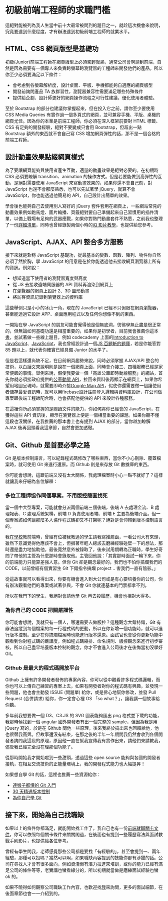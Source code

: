 # 初級前端工程師的求職門檻

這絕對能被列為我人生當中前十大最常被問到的題目之一，就趁這次機會來說明，究竟要達到什麼程度，才有辦法達到初級前端工程師的就業水平。

## HTML、CSS 網頁版型是基礎功

初級\(Junior\)前端工程師在網頁版型上必須駕輕就熟，通常公司會聘請到前端，自然是因為需要有一個專人來負責跨螢幕跨瀏覽器的工程師來開發他們的產品。所以你至少必須要滿足以下條件：

* 會考慮到各螢幕解析度，設計桌面、平版、手機都能夠自適應的網頁版型
* 開發前詢問產品 TA 族群習性，瀏覽器兼容性需要滿足哪些特殊條件
* 提供給企劃、設計師更好的網頁操作流程之可行性建議，優化使用者體驗。

至於 Bootstrap 的部分也建議你掌握起來，但在投入它之前，請你至少要使用 CSS Media Queries 有實作過一個多頁式的網頁，並可兼容手機、平版、桌機的網頁尤佳。因為你的本業是前端工程師，你必須在深入框架前要對 HTML 標籤、CSS 有足夠的開發經驗，絕對不要變成只會用 Bootstrap，但超出一點 Bootstrap 額外的東西就不會自己寫 CSS 增加網頁彈性的話，那不是一個合格的前端工程師。

## 設計動畫效果點綴網頁樣式

為了要讓網頁能夠與使用者產生互動，適量的動畫效果是絕對必要的。在初期時 CSS 必須要瞭解 transition、animation 的操作方式。但是若要能做到高彈性的互動，是絕對需要使用 JavaScript 來寫動畫效果的，如果你還不會自己刻，對 JavaScript 也還不會那麼熟悉，也可以先試著學 jQuery，就算不會 JavaScript，你也能透過他簡易的 API，自己設計出簡單的效果。

學會後也能夠自己去使用別人寫好的 jQuery 套件套用在網頁上，一些網站常見的動畫效果例如跑馬燈、圖片輪播、頁籤絕對要自己準備起來自己習慣用的插件清單，以備上戰場有足夠的武器應戰，如果你對熱門動畫套件不熟悉，之前我也整理了一份[詳細清單](https://www.facebook.com/hexschool/photos/a.610345345781449.1073741828.608977889251528/671392703010046/?type=3&theater)，同時也曾經錄製兩個小時的[jQ 影片教學](https://www.youtube.com/watch?v=GVWOIP-HX70)，也提供給您參考。

## JavaScript、AJAX、API 整合多方服務

接下來就是紮穩 JavaScript 基礎功，從最基本的變數、函數、陣列、物件你自然必須了然於胸，學 JavaScript 的用意是在於你能透過他去接收網頁瀏覽器上所有的資訊。例如說：

* 想知道當下使用者的瀏覽器寬度與高度
* 從 JS 去接收遠端伺服器的 API 資料再渲染到網頁上
* 在瀏覽器的網頁上設計 2、3D 圖形動畫
* 將訪客資訊記錄到瀏覽器上的資料庫

這些舉例只是小小的冰山一角，現在的 JavaScript 已經不只侷限在網頁瀏覽器，甚至能透過它設計 APP、桌面應用程式以及任何你想像不到的東西。

一開始在學 JavaScript 的朋友可能會覺得他是個無底洞，彷彿學無止盡是很正常的，但無論如何基礎功還是相當重要的，如果你是初學者，目前我會推薦你這本[書](https://www.tenlong.com.tw/products/9789863478164)，並試著做一些線上題目，例如 codecademy 上面的[Introduction to JavaScript](https://www.codecademy.com/learn/learn-javascript)、[JavaScript](https://www.codecademy.com/learn/javascript)，我也曾經設計過一個[JS 百題斬的題庫](https://docs.google.com/forms/d/e/1FAIpQLSeBrQ9NspE3_6MCk2Fi0rMfu3baVcnNrPIEhvKz5ZsB3pwnNw/viewform?c=0&w=1)，若是你能答對 85 題以上，就代表你確實已經具備 Junior 的水平了。

但是若這樣還尚缺不足，在目前網頁趨勢來說，同時必須掌握 AJAX/API 整合的技術，以白話文來說明則是說在一個網頁上面，同時會介接三、四種服務已經是家常便飯的事情。舉例來說，假使我要做一個「高雄公車即時動線服務」的網站，首先你就必須接政府提供的[公車動態 API](http://ptx.transportdata.tw/MOTC)，拉回來資料後再顯示在網頁上，如果你希望用地圖呈現時，就需要即時介接[Google Map API](https://developers.google.com/maps/documentation/javascript/?hl=zh-tw)，假使你還需要做一個讓使用者儲存最愛資訊時，就可以用[firebase](https://firebase.google.com/)設計註冊登入邏輯與資料庫設計，在公司做專案跟後端工程師配合時，也會搭配他提供的 API 來設計各種服務。

在這裡你所必須掌握的是閱讀文件的能力，你如何將你已經會的 JavaScript，在獲得這些 API 資訊後，顯示在瀏覽器上便是一個相當重要的課題。如果你聽不懂這段也沒關係，在我推薦的那本書上也有提到 AJAX 的部分，當你越加瞭解 AJAX 後再回頭看我這章節，自然會更加透徹。

## Git、Github 是首要必學之路

Git 是版本控制語言，可以紀錄程式碼修改了哪些東西，當你不小心刪除、覆蓋檔案時，就可使用 Git 來進行還原。而 Github 則是來存放 Git 數據庫的東西。

你可能會想說，這跟前端又沒有太大關係，我處理檔案時小心一點不就好了？這樣就讓我來仔細為各位解釋：

### 多位工程師協作同個專案，不用版控簡直找死

當一個中大型專案，可能就會分派兩個前端三個後端，後端 A 去處理金流、B 處理報表、C 處理系統架構，前端 D 負責使用者端、前端 E 主要為後端介面。但一個專案該如何讓那麼多人協作程式碼卻又不打架呢？絕對是會仰賴到版本控制語言的。

我在[學校](http://www.im.nuk.edu.tw/?page_id=95)教前端時，曾經有位被我教過的學生請我寫推薦函，一看公司大有來頭，雖然下意識覺得他應該不會上，但摒著年輕人總該去磨練經驗碰壁一下的想法，那時還是盡力地協助他。最後竟然意外被錄取了，後來試用期轉為正職時，學生好奇問了帶他的主管為什麼那時會錄取他。主管回他說：「其實那時面試一輪下來，你的前端能力只能算差強人意。但你 Git 卻是觀念最好的，我們也不怕你搞爛我們的 CODE，以前曾經有個實習生 Git 下錯指令搞爛 project .. 害我們一直有陰影。」

從這故事就可以看得出來，你要有機會進入到大公司或是有心要培養你的公司，你有辦法觀看他們的專案或試著參與，不會 Git 你就連基本的門票都拿不到。

所以在我門下的學生，我絕對會請他學 Git 再去投履歷，機會也相對大得多。

### 為你自己的 CODE 把關嚴謹性

你可能會想說，我就只有一個人，哪還需要去做版控？這種觀念大錯特錯，Git 有辦法追蹤到每個檔案的每一行程式碼的更動，所以在你新增一個功能時，就可以進行版本控制。至少在你搞爛檔案時也能進行版本還原。面試官也會從你更新功能中觀看到你對程式碼的嚴謹度，例如程式碼縮排、命名規則、版控觀念來進行初步審核，所以自己盡早培養版本控制的觀念，你才不會進入公司後才在後悔當初沒學好 Git。

### Github 是最大的程式碼開放平台

Github 上擁有許多開發者發佈的專案內容，你可以從中觀看許多程式碼邏輯，而你也可以上傳自己練習的專案上去，如果有開發者對你的程式碼有興趣，並發現一些問題，他也會主動發 ISSUE \(問題單\) 給你，或是佛心地幫你修改，並發 Pull Request \(合併請求\) 給你，你一定會心裡 OS 「so what？」，讓我講一個故事給你聽。

多年前我想要做一個 D3、C3.JS 的 SVG 圖表能夠匯出 png 格式並下載的功能，我那時候找到一個 angular 國外開發者有出一個完整的 sample，但因為我是用 jQuery 寫的，於是在 Github 問他一些原理，後來我終於搞出來也回饋給他，他也很替我高興。但故事還沒有結束，在那之後的半年一年期間我仍然會收到各個開發者詢問我這段的原理，原因他一直在幫我宣傳我有實作出來，請他們來請教我，儘管我已經完全沒在理那個功能了。

從那時開始我才開始嚐到一些甜頭，透過這些 open source 能夠與各國的開發者接軌，在相互交流技術的正能量環境上，我的開發程式能力也大幅提昇！

如果想自學 Git 的話，這裡也推薦一些資源給你：

* [連猴子都懂的 Git 入門](https://backlog.com/git-tutorial/tw/)
* [30 天精通版本控制](https://github.com/doggy8088/Learn-Git-in-30-days)
* [為你自己學 Git](http://gitbook.tw/?utm_source=hexschool&utm_campaign=IT)

## 接下來，開始為自己找職缺

如果以上的條件你都滿足，就能開始找工作了，我自己也有一份[前端就職關卡文件](https://quip.com/D59vAxcgG8Qc)，你可以依照每個關卡條件來關關闖過，在後面也有提到一些履歷寫法與面試教戰手則影片，也提供給各位參考。

曾經有學生問我，老師感覺那些公司都是要找「有經驗的」，甚至會提到一、兩年經驗，那種可以投嗎？當然可以啊，如果職缺內容提到的技能你都有涉獵的話。公司在尋找人才會有很多面向，例如資淺但有潛力拉進來培訓，或你的能力已經有滿足公司的條件等等，老實講也蠻看緣分的，所以初期就當做是磨練面試經驗也蠻 ok 的。

如果不曉得如何觀察公司職缺工作內容，也歡迎找[我](https://www.facebook.com/sfismy)來詢問，更多的面試細節，在後面章節也會一一介紹到的。


